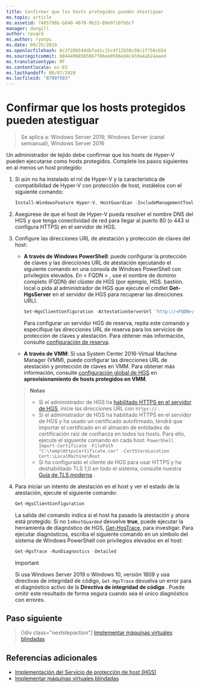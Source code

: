 ```yaml
---
title: Confirmar que los hosts protegidos pueden atestiguar
ms.topic: article
ms.assetid: 7485796b-b840-4678-9b33-89e9710fbbc7
manager: dongill
author: rpsqrd
ms.author: ryanpu
ms.date: 09/25/2019
ms.openlocfilehash: 8c3f28b544db7a41c15c4f12b58c58c1f750cb54
ms.sourcegitcommit: 68444968565667f86ee0586ed4c43da4ab24aaed
ms.translationtype: MT
ms.contentlocale: es-ES
ms.lasthandoff: 08/07/2020
ms.locfileid: "87997503"
---
```

# <a name="confirm-guarded-hosts-can-attest"></a>Confirmar que los hosts protegidos pueden atestiguar

>Se aplica a: Windows Server 2019, Windows Server (canal semianual), Windows Server 2016

Un administrador de tejido debe confirmar que los hosts de Hyper-V pueden ejecutarse como hosts protegidos. Complete los pasos siguientes en al menos un host protegido:

1. Si aún no ha instalado el rol de Hyper-V y la característica de compatibilidad de Hyper-V con protección de host, instálelos con el siguiente comando:

    ```powershell
    Install-WindowsFeature Hyper-V, HostGuardian -IncludeManagementTools -Restart
    ```

2. Asegúrese de que el host de Hyper-V pueda resolver el nombre DNS del HGS y que tenga conectividad de red para llegar al puerto 80 (o 443 si configura HTTPS) en el servidor de HGS.

3. Configure las direcciones URL de atestación y protección de claves del host:

    - **A través de Windows PowerShell**: puede configurar la protección de claves y las direcciones URL de atestación ejecutando el siguiente comando en una consola de Windows PowerShell con privilegios elevados. En &lt; FQDN &gt; , use el nombre de dominio completo (FQDN) del clúster de HGS (por ejemplo, HGS. bastión. local o pida al administrador de HGS que ejecute el cmdlet **Get-HgsServer** en el servidor de HGS para recuperar las direcciones URL).

        ```PowerShell
        Set-HgsClientConfiguration -AttestationServerUrl 'http://<FQDN>/Attestation' -KeyProtectionServerUrl 'http://<FQDN>/KeyProtection'
         ```

        Para configurar un servidor HGS de reserva, repita este comando y especifique las direcciones URL de reserva para los servicios de protección de claves y atestación. Para obtener más información, consulte [configuración de reserva](guarded-fabric-manage-branch-office.md#fallback-configuration).

    - **A través de VMM**: Si usa System Center 2016-Virtual Machine Manager (VMM), puede configurar las direcciones URL de atestación y protección de claves en VMM. Para obtener más información, consulte [configuración global de HGS](/system-center/vmm/guarded-deploy-host?view=sc-vmm-2019#configure-global-hgs-settings) en **aprovisionamiento de hosts protegidos en VMM**.

    >**Notas**
    > - Si el administrador de HGS ha [habilitado HTTPS en el servidor de HGS](guarded-fabric-configure-hgs-https.md), inicie las direcciones URL con `https://` .
    > - Si el administrador de HGS ha habilitado HTTPS en el servidor de HGS y ha usado un certificado autofirmado, tendrá que importar el certificado en el almacén de entidades de certificación raíz de confianza en todos los hosts. Para ello, ejecute el siguiente comando en cada host:
       ```PowerShell
       Import-Certificate -FilePath "C:\temp\HttpsCertificate.cer" -CertStoreLocation Cert:\LocalMachine\Root
       ```
    > - Si ha configurado el cliente de HGS para usar HTTPS y ha deshabilitado TLS 1,0 en todo el sistema, consulte nuestra [Guía de TLS moderna](guarded-fabric-troubleshoot-hosts.md#modern-tls) .

4. Para iniciar un intento de atestación en el host y ver el estado de la atestación, ejecute el siguiente comando:

    ```powershell
    Get-HgsClientConfiguration
    ```

    La salida del comando indica si el host ha pasado la atestación y ahora está protegido. Si no `IsHostGuarded` devuelve **true**, puede ejecutar la herramienta de diagnóstico de HGS, [Get-HgsTrace](https://technet.microsoft.com/library/mt718831.aspx), para investigar. Para ejecutar diagnósticos, escriba el siguiente comando en un símbolo del sistema de Windows PowerShell con privilegios elevados en el host:

    ```powershell
    Get-HgsTrace -RunDiagnostics -Detailed
    ```

    > [!IMPORTANT]
    > Si usa Windows Server 2019 o Windows 10, versión 1809 y usa directivas de integridad de código, `Get-HgsTrace` devuelva un error para el diagnóstico activo de la **Directiva de integridad de código** .
    > Puede omitir este resultado de forma segura cuando sea el único diagnóstico con errores.

## <a name="next-step"></a>Paso siguiente

> [!div class="nextstepaction"]
> [Implementar máquinas virtuales blindadas](guarded-fabric-configuration-scenarios-for-shielded-vms-overview.md)

## <a name="additional-references"></a>Referencias adicionales

- [Implementación del Servicio de protección de host (HGS)](guarded-fabric-deploying-hgs-overview.md)
- [Implementar máquinas virtuales blindadas](guarded-fabric-configuration-scenarios-for-shielded-vms-overview.md)